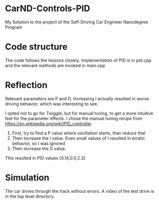 # CarND-Controls-PID
My Solution to the project of the Self-Driving Car Engineer Nanodegree Program

# Code structure

The code follows the lessons closely. Implementation of PID is in pid.cpp and the relevant
methods are invoked in main.cpp

# Reflection

Relevant parameters are P and D. Increasing I actually resulted in worse driving behavior, which was interesting
to see.

I opted not to go for Twiggle, but for manual tuning, to get a more intuitive feel for the parameter effects.
I chose the manual tuning recipe from https://en.wikipedia.org/wiki/PID_controller

1. First, try to find a P value where oscillation starts, than reduce that
2. Then increase the I value. Even small values of I resulted in erratic behavior, so I was ignored
3. Then increase the D value.

This resulted in PID values [0.14,0.0,2.3]

# Simulation

The car drives through the track without errors. A video of the test drive is in the top level directory.


